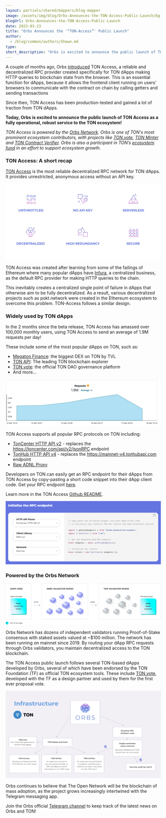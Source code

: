 ```yaml
---
layout: partials/shared/mappers/blog-mapper
image: /assets/img/blog/Orbs-Announces-the-TON-Access-Public-Launch/bg.png
blogUrl: Orbs-Announces-the-TON-Access-Public-Launch
date: 2023-03-23
title: "Orbs Announces the '“TON-Access”' Public Launch"
author:
  - /blog/common/authors/Shawn.md
type:
short_description: "Orbs is excited to announce the public launch of TON Access as a fully operational, robust service to the TON ecosystem!"
---
```


A couple of months ago, Orbs [introduced](https://www.orbs.com/Orbs-Introduces-TON-Access/) TON Access, a reliable and decentralized RPC provider created specifically for TON dApps making HTTP queries to blockchain state from the browser. This is an essential function for dApps, because it allows the frontend client running on users’ browsers to communicate with the contract on chain by calling getters and sending transactions

Since then, TON Access has been production-tested and gained a lot of traction from TON dApps. 

**Today, Orbs is excited to announce the public launch of TON Access as a fully operational, robust service to the TON ecosystem!**

_TON Access is powered by the [Orbs Network](https://www.orbs.com/). Orbs is one of TON's most prominent ecosystem contributors, with projects like [TON.vote](https://ton.vote/), [TON Minter](https://minter.ton.org) and [TON Contract Verifier](https://tonverifier.live). Orbs is also a participant in TON’s [ecosystem fund](https://cointelegraph.com/news/new-250m-toncoin-fund-targets-dex-and-nft-tools-on-ton-blockchain) in an effort to support ecosystem growth._ 


### TON Access: A short recap

[TON Access](https://www.orbs.com/ton-access/) is the most reliable decentralized RPC network for TON dApps. It provides unrestricted, anonymous access without an API key.

![parameters](/assets/img/blog/Orbs-Announces-the-TON-Access-Public-Launch/image1.jpg)


TON Access was created after learning from some of the failings of Ethereum where many popular dApps have [Infura](https://www.infura.io/), a centralized business, as the default RPC provider for making HTTP queries to the chain. 

This inevitably creates a centralized single point of failure in dApps that otherwise aim to be fully decentralized. As a result, various decentralized projects such as pokt.network were created in the Ethereum ecosystem to overcome this problem. TON-Access follows a similar design.


### Widely used by TON dApps

In the 2 months since the beta release, TON Access has amassed over 100,000 monthly users, using TON Access to send an average of 1.9M requests per day!

These include some of the most popular dApps on TON, such as:
- [Megaton Finance](https://megaton.fi/): the biggest DEX on TON by TVL
- [TON API](https://tonapi.io/): The leading TON blockchain explorer
- [TON.vote](https://ton.vote/): the official TON DAO governance platform
- And more…

![data](/assets/img/blog/Orbs-Announces-the-TON-Access-Public-Launch/image2.jpg)


TON Access supports all popular RPC protocols on TON including:

- [TonCenter HTTP API v2](https://toncenter.com/api/v2/) - replaces the https://toncenter.com/api/v2/jsonRPC endpoint
- [TonHub HTTP API v4](https://github.com/ton-foundation/ton-api-v4) - replaces the https://mainnet-v4.tonhubapi.com endpoint
- [Raw ADNL Proxy](https://github.com/ton-community/ton-lite-client)

Developers on TON can easily get an RPC endpoint for their dApps from TON Access by copy-pasting a short code snippet into their dApp client code. Get your RPC endpoint [here](https://www.orbs.com/ton-access/#get-started).

Learn more in the TON Access [Github README](https://github.com/orbs-network/ton-access).

![code](/assets/img/blog/Orbs-Announces-the-TON-Access-Public-Launch/image3.png)



### Powered by the Orbs Network

![schema](/assets/img/blog/Orbs-Announces-the-TON-Access-Public-Launch/image4.png)


Orbs Network has dozens of independent validators running Proof-of-Stake consensus with staked assets valued at ~$100 million. The network has been running on mainnet since 2019. By routing your dApp RPC requests through Orbs validators, you maintain decentralized access to the TON blockchain.

The TON Access public launch follows several TON-based dApps developed by Orbs, several of  which have been endorsed by the TON Foundation (TF) as official TON ecosystem tools. These include [TON.vote](https://ton.vote/), developed with the TF as a design partner and used by them for the first ever proposal vote.

![ecosystem](/assets/img/blog/Orbs-Announces-the-TON-Access-Public-Launch/image5.png)


Orbs continues to believe that The Open Network will be the blockchain of mass adoption, as the project grows increasingly intertwined with the Telegram messaging app.

Join the Orbs official [Telegram channel](https://t.me/OrbsNetwork) to keep track of the latest news on Orbs and TON!




